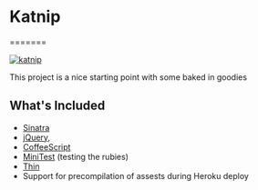 # Katnip
=======

[![katnip](http://farm4.staticflickr.com/3059/2550291034_40344abd1c.jpg)](http://www.flickr.com/photos/lambj/2550291034/)

This project is a nice starting point with some baked in goodies

## What's Included

- [Sinatra](http://www.sinatrarb.com/)
- [jQuery](http://jquery.com/),
- [CoffeeScript](http://coffeescript.org/)
- [MiniTest](https://github.com/seattlerb/minitest) (testing the rubies)
- [Thin](http://code.macournoyer.com/thin/)
- Support for precompilation of assests during Heroku deploy
